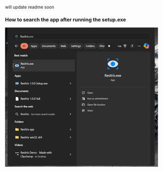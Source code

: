 will update readme soon

### How to search the app after running the setup.exe
![How to search the app after running the setup.exe](./image/ss1.png)
